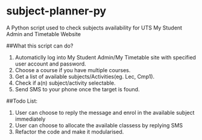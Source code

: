 # subject-planner-py
A Python script used to check subjects availability for UTS My Student Admin and Timetable  Website

##What this script can do?
1. Automaticlly log into My Student Admin/My Timetable site with specified user account and password.
2. Choose a course if you have multiple courses.
3. Get a list of available subjects/Activities(eg. Lec, Cmp1).
4. Check if a(n) subject/activity selectable.
5. Send SMS to your phone once the target is found.

##Todo List:
1. User can choose to reply the message and enrol in the available subject immediately
2. User can choose to allocate the available classess by replying SMS
3. Refactor the code and make it modularised.
